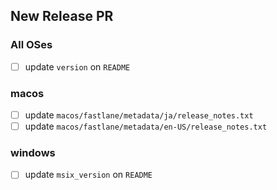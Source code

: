 <!-- See: https://docs.github.com/ja/github/managing-your-work-on-github/about-automation-for-issues-and-pull-requests-with-query-parameters -->

## New Release PR

### All OSes

- [ ] update `version` on `README`

### macos

- [ ] update `macos/fastlane/metadata/ja/release_notes.txt`
- [ ] update `macos/fastlane/metadata/en-US/release_notes.txt`

### windows

- [ ] update `msix_version` on `README`
